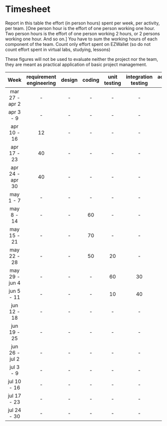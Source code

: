 # Timesheet

Report in this table the effort (in person hours) spent per week, per activity, per team. 
[One person hour is the effort of one person working one hour.
Two person hours is the effort of one person working 2 hours, or 2 persons working one hour. And so on.]
You have to sum the working hours of each component of the team.
Count only effort spent on EZWallet (so do not count effort spent in virtual labs, studying, lessons)

These figures will not be used to evaluate neither the project nor the team, they are meant as practical application of basic project management.

| Week | requirement engineering | design | coding | unit testing | integration testing | acceptance testing | management | git maven |
|:-----------:|:--------:|:-----------:|:-----------:|:----------:|:------------:|:---------------:|:-------------:|:--------------:|
| mar 27 - apr 2  | - | - | - | - | - | - | - | - |
| apr 3 - 9       | - | - | - | - | - | - | - | - |
| apr 10 - 16     | 12| - | - | - | - | - | - | - |
| apr 17 - 23     | 40| - | - | - | - | - | - | - |
| apr 24 - apr 30 | 40| - | - | - | - | - | - | - |
| may 1 - 7       | - | - | - | - | - | - | - | - |
| may 8 - 14      | - | - | 60| - | - | - | - | - |
| may 15 - 21     | - | - | 70| - | - | - | - | - |
| may 22 - 28     | - | - | 50| 20| - | - | - | - |
| may 29 - jun 4  | - | - | - | 60| 30| - | 5 | - |
| jun 5 - 11      | - | - | - | 10| 40| 20| - | - |
| jun 12 - 18     | - | - | - | - | - | - | - | - |
| jun 19 - 25     | - | - | - | - | - | - | - | - |
| jun 26 - jul 2  | - | - | - | - | - | - | - | - |
| jul 3 - 9       | - | - | - | - | - | - | - | - |
| jul 10 - 16     | - | - | - | - | - | - | - | - |
| jul 17 - 23     | - | - | - | - | - | - | - | - |
| jul 24 - 30     | - | - | - | - | - | - | - | - |